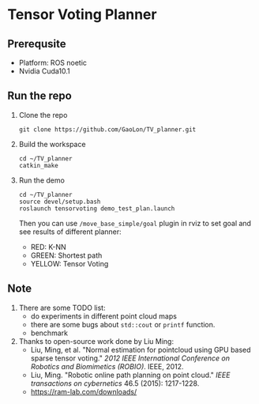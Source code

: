 <h1>Tensor Voting Planner</h1>

<h2>Prerequsite</h2>

* Platform: ROS noetic
* Nvidia Cuda10.1

<h2>Run the repo</h2>

1. Clone the repo

   ```
   git clone https://github.com/GaoLon/TV_planner.git
   ```
2. Build the workspace

   ```
   cd ~/TV_planner
   catkin_make
   ```
3. Run the demo

   ```
   cd ~/TV_planner
   source devel/setup.bash
   roslaunch tensorvoting demo_test_plan.launch
   ```

   Then you can use `/move_base_simple/goal` plugin in rviz to set goal and see results of different planner:
   
   * RED: K-NN
   * GREEN: Shortest path
   * YELLOW: Tensor Voting 

<h2>Note</h2>

1. There are some TODO list:
   * do experiments in different point cloud maps
   * there are some bugs about `std::cout` or `printf` function.
   * benchmark
1. Thanks to open-source work done by Liu Ming:
   * Liu, Ming, et al. "Normal estimation for pointcloud using GPU based sparse tensor voting." *2012 IEEE International Conference on Robotics and Biomimetics (ROBIO)*. IEEE, 2012.
   * Liu, Ming. "Robotic online path planning on point cloud." *IEEE transactions on cybernetics* 46.5 (2015): 1217-1228.
   * https://ram-lab.com/downloads/
